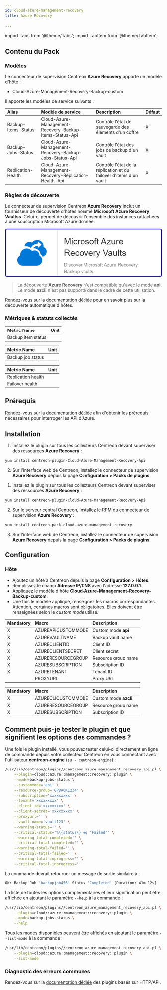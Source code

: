 ```yaml
---
id: cloud-azure-management-recovery
title: Azure Recovery

---
```


import Tabs from '@theme/Tabs';
import TabItem from '@theme/TabItem';


## Contenu du Pack

### Modèles

Le connecteur de supervision Centreon **Azure Recovery** apporte un modèle d'hôte :

* Cloud-Azure-Management-Recovery-Backup-custom

Il apporte les modèles de service suivants :

| Alias               | Modèle de service                                       | Description                                            | Défaut |
| :------------------ | :------------------------------------------------------ | :----------------------------------------------------- | :----- |
| Backup-Items-Status | Cloud-Azure-Management-Recovery-Backup-Items-Status-Api | Contrôle l'état de sauvegarde des éléments d'un coffre | X      |
| Backup-Jobs-Status  | Cloud-Azure-Management-Recovery-Backup-Jobs-Status-Api  | Contrôle l'état des jobs de backup d'un vault  | X      |
| Replication-Health  | Cloud-Azure-Management-Recovery-Replication-Health-Api  | Contrôle l'état de la réplication et du failover d'items d'un vault | X      |

### Règles de découverte

Le connecteur de supervision Centreon **Azure Recovery** inclut un fournisseur de découverte
d'hôtes nommé **Microsoft Azure Recovery Vaultss**. Celui-ci permet de découvrir l'ensemble des instances
rattachées à une souscription Microsoft Azure donnée:

![image](../../../assets/integrations/plugin-packs/procedures/cloud-azure-management-recovery-provider.png)

> La découverte **Azure Recovery** n'est compatible qu'avec le mode **api**. Le mode **azcli** n'est pas supporté dans le cadre
> de cette utilisation.

Rendez-vous sur la [documentation dédiée](/docs/monitoring/discovery/hosts-discovery)
pour en savoir plus sur la découverte automatique d'hôtes.

### Métriques & statuts collectés

<Tabs groupId="sync">
<TabItem value="Backup-Items-Status" label="Backup-Items-Status">

| Metric Name                 | Unit  |
|:----------------------------|:------|
| Backup item status          |       |

</TabItem>
<TabItem value="Backup-Jobs-Status" label="Backup-Jobs-Status">

| Metric Name                 | Unit  |
|:----------------------------|:------|
| Backup job status           |       |

</TabItem>

<TabItem value="Replication-Health" label="Replication-Health">

| Metric Name                 | Unit  |
|:----------------------------|:------|
| Replication health          |       |
| Failover health             |       |

</TabItem>
</Tabs>

## Prérequis

Rendez-vous sur la [documentation dédiée](../getting-started/how-to-guides/azure-credential-configuration.md) afin d'obtenir les prérequis nécessaires pour interroger les API d'Azure.

## Installation

<Tabs groupId="sync">
<TabItem value="Online License" label="Online License">

1. Installez le plugin sur tous les collecteurs Centreon devant superviser des ressources **Azure Recovery** :

```bash
yum install centreon-plugin-Cloud-Azure-Management-Recovery-Api
```

2. Sur l'interface web de Centreon, installez le connecteur de supervision **Azure Recovery** depuis la page **Configuration > Packs de plugins**.

</TabItem>
<TabItem value="Offline License" label="Offline License">

1. Installez le plugin sur tous les collecteurs Centreon devant superviser des ressources **Azure Recovery** :

```bash
yum install centreon-plugin-Cloud-Azure-Management-Recovery-Api
```

2. Sur le serveur central Centreon, installez le RPM du connecteur de supervision **Azure Recovery** :

```bash
yum install centreon-pack-cloud-azure-management-recovery
```

3. Sur l'interface web de Centreon, installez le connecteur de supervision **Azure Recovery** depuis la page **Configuration > Packs de plugins**.

</TabItem>
</Tabs>

## Configuration

### Hôte

* Ajoutez un hôte à Centreon depuis la page **Configuration > Hôtes**.
* Remplissez le champ **Adresse IP/DNS** avec l'adresse **127.0.0.1**.
* Appliquez le modèle d'hôte **Cloud-Azure-Management-Recovery-Backup-custom**.
* Une fois le modèle appliqué, renseignez les macros correspondantes. Attention, certaines macros sont obligatoires. Elles doivent être renseignées selon le *custom mode* utilisé.

<Tabs groupId="sync">
<TabItem value="Azure Monitor API" label="Azure Monitor API">

| Mandatory | Macro              | Description                                  |
| :-------- | :----------------- | :------------------------------------------- |
| X         | AZUREAPICUSTOMMODE | Custom mode **api**                          |
| X         | AZUREVAULTNAME     | Backup vault name                            |
| X         | AZURECLIENTID      | Client ID                                    |
| X         | AZURECLIENTSECRET  | Client secret                                |
| X         | AZURERESOURCEGROUP | Resource group name                          |
| X         | AZURESUBSCRIPTION  | Subscription ID                              |
| X         | AZURETENANT        | Tenant ID                                    |
|           | PROXYURL           | Proxy URL                                    |

</TabItem>
<TabItem value="Azure AZ CLI" label="Azure AZ CLI">

| Mandatory | Macro              | Description                                  |
| :-------- | :----------------- | :------------------------------------------- |
|  X        | AZURECLICUSTOMMODE | Custom mode **azcli**                        |
|  X        | AZURERESOURCEGROUP | Resource group name                          |
|  X        | AZURESUBSCRIPTION  | Subscription ID                              |

</TabItem>
</Tabs>

## Comment puis-je tester le plugin et que signifient les options des commandes ?

Une fois le plugin installé, vous pouvez tester celui-ci directement en ligne
de commande depuis votre collecteur Centreon en vous connectant avec
l'utilisateur **centreon-engine** (`su - centreon-engine`) :

```bash
/usr/lib/centreon/plugins//centreon_azure_management_recovery_api.pl \
    --plugin=cloud::azure::management::recovery::plugin \
    --mode=backup-jobs-status \
    --custommode='api' \
    --resource-group='GPBACK1234' \
    --subscription='xxxxxxxxx' \
    --tenant='xxxxxxxxx' \
    --client-id='xxxxxxxxx' \
    --client-secret='xxxxxxxxx' \
    --proxyurl='' \
    --vault-name='vault123' \
    --warning-status='' \
    --critical-status='%\{status\} eq "Failed"' \
    --warning-total-completed='' \
    --critical-total-completed='' \
    --warning-total-failed='' \
    --critical-total-failed='' \
    --warning-total-inprogress='' \
    --critical-total-inprogress='' 
```

La commande devrait retourner un message de sortie similaire à :

```bash
OK: Backup Job 'backupjob456' Status 'Completed' [Duration: 41m 12s]
```

La liste de toutes les options complémentaires et leur signification peut être
affichée en ajoutant le paramètre `--help` à la commande :

```bash
/usr/lib/centreon/plugins//centreon_azure_management_recovery_api.pl \
    --plugin=cloud::azure::management::recovery::plugin \
    --mode=backup-jobs-status \
    --help
```

Tous les modes disponibles peuvent être affichés en ajoutant le paramètre
`--list-mode` à la commande :

```bash
/usr/lib/centreon/plugins//centreon_azure_management_recovery_api.pl \
    --plugin=cloud::azure::management::recovery::plugin \
    --list-mode
```

### Diagnostic des erreurs communes

Rendez-vous sur la [documentation dédiée](../getting-started/how-to-guides/troubleshooting-plugins.md#http-and-api-checks)
des plugins basés sur HTTP/API.